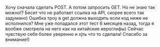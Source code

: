 Хочу сначала сделать POST. А потом запросить GET. Но не знаю так можно!?   Бесит что не работает ссылка на API, скорее всего так задумано)
Ошибка троу в get должна выходить если код ниже не исполнился?
Мне уже попадался этот тест 6 месяцев назад, тогда я вообже смотрела на него как на китайские иероглифы)
Сейчас чувствую себя более уверенно и хjть что то сделала!
Спасибо за внимание!)

